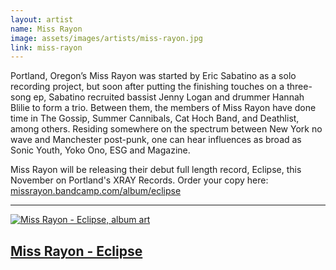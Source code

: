 ```yaml
---
layout: artist
name: Miss Rayon
image: assets/images/artists/miss-rayon.jpg
link: miss-rayon
---
```


Portland, Oregon’s Miss Rayon was started by Eric Sabatino as a solo recording project, but soon after putting the finishing touches on a three-song ep, Sabatino recruited bassist Jenny Logan and drummer Hannah Blilie to form a trio. Between them, the members of Miss Rayon have done time in The Gossip, Summer Cannibals, Cat Hoch Band, and Deathlist, among others. Residing somewhere on the spectrum between New York no wave and Manchester post-punk, one can hear influences as broad as Sonic Youth, Yoko Ono, ESG and Magazine.

Miss Rayon will be releasing their debut full length record, Eclipse, this November on Portland's XRAY Records. Order your copy here: <a href="https://missrayon.bandcamp.com/album/eclipse" class="color">missrayon.bandcamp.com/album/eclipse</a>

---

<div class="artist-item">
    <a href="https://missrayon.bandcamp.com/album/eclipse" class="item">
        <img src="{{ site.baseurl }}/assets/images/items/miss-rayon-eclipse.jpg" alt="Miss Rayon - Eclipse, album art">
        <h2>Miss Rayon - Eclipse</h2>
    </a>
</div>
